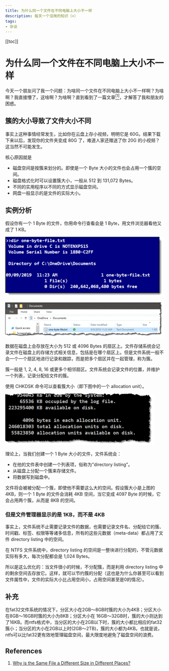 ```yaml
---
title: 为什么同一个文件在不同电脑上大小不一样
description: 每天一个没用的知识（×）
tags: 
- 杂谈
---
```



[[toc]]

# 为什么同一个文件在不同电脑上大小不一样

今天一个朋友问了我一个问题：为啥同一个文件在不同电脑上大小不一样啊？为啥啊？我直接懵了，这啥啊？为啥啊？直到看到了一篇文章[<sup>[1]</sup>](#ref1)，才解答了我和朋友的困惑。

## 簇的大小导致了文件大小不同

事实上这种事情经常发生，比如你在云盘上存小视频，明明它是 60G。结果下载下来以后，发现你的文件夹变成 80G 了，难道人家还赠送了你 20G 的小视频？这当然不可能发生。

核心原因就是

- 磁盘空间是按簇来划分的。即使是一个 Byte 大小的文件也会占用一个簇的空间。
- 磁盘格式化时可以设置簇大小，一般从 512 到 131,072 Bytes。
- 不同的实用程序以不同的方式显示磁盘空间。
- 网盘一般显示的是文件的实际大小。

## 实例分析

假设你有一个 1 Byte 的文件，你用命令行查看会是 1 Byte，用文件浏览器看他又成了 1 KB。

![A one-byte file, listed in the Windows Command Prompt](./one-byte-file-cmd.png)

![A one-byte file, listed in the Windows File Explorer](./one-byte-file-explorer-600x133.png)

数据在磁盘上会存放在大小为 512 或 4096 Bytes 的扇区上。文件存储系统会记录文件在磁盘上的存储方式相关信息，包括是在哪个扇区上。但是文件系统一般不会一个一个扇区地进行记录和跟踪，而是把多个扇区并在一起管理，称为簇。

簇一般是 1, 2, 4, 8, 16 或更多个相邻扇区。文件系统会记录文件的位置，并维护一个列表，记录分配给文件的簇。

使用 CHKDSK 命令可以查看簇大小（即下图中的一个 allocation unit）。

![CHKDSK report showing cluster size](./chkdsk-report.png)

理论上，当我们创建一个 1 Byte 大小的文件，文件系统会：

- 在他的文件表中创建一个列表项，俗称为”directory listing”。
- 从磁盘上分配一个簇来存储文件。
- 将数据写到磁盘中。

文件将会被被分配一个簇，即使他不需要这么大的空间。假设簇大小是上图的 4KB，则一个 1 Byte 的文件会消耗 4KB 空间，当它变成 4097 Byte 的时候，它会占用两个簇，从而是 8KB 的空间。

### 但是文件管理器显示的是 1KB，而不是 4KB

事实上，文件系统不止需要记录文件的数据，也需要记录文件名、分配给它的簇、时间戳、标签、权限等等诸多信息，所有的这些元数据（meta-data）都占用了文件 directory listing 中的空间。

在 NTFS 文件系统中，directory listing 的空间是一整块进行分配的，不管元数据实际有多大，每次分配都会是 1,024 Bytes。

所以是这么优化的：当文件很小的时候，不分配簇，而是利用 directory listing 中的剩余空间去存放它。这样，就可以节约簇的分配（这也是为什么你甚至可以看到文件属性中，文件的实际大小比占用空间小，占用空间甚至是0的情况）。

## 补充

在fat32文件系统的情况下，分区大小在2GB～8GB时簇的大小为4KB；分区大小在8GB～16GB时簇的大小为8KB；分区大小在 16GB～32GB时，簇的大小则达到了16KB。而ntfs格式中，当分区的大小在2GB以下时，簇的大小都比相应的fat32簇小；当分区的大小在2GB以上时(2GB～2TB)，簇的大小都为4KB。也就是说，ntfs可以比fat32更有效地管理磁盘空间，最大限度地避免了磁盘空间的浪费。

## References

1. [Why is the Same File a Different Size in Different Places?](https://askleo.com/why-is-the-same-file-a-different-size-in-different-places/) <div id="ref1"/>
